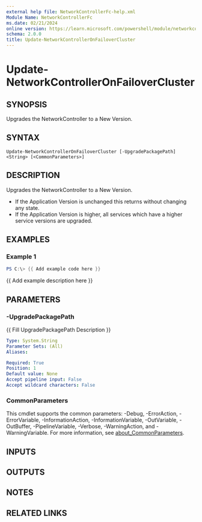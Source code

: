 ```yaml
---
external help file: NetworkControllerFc-help.xml
Module Name: NetworkControllerFc
ms.date: 02/21/2024
online version: https://learn.microsoft.com/powershell/module/networkcontrollerfc/update-networkcontrolleronfailovercluster?view=windowsserver2025-ps&wt.mc_id=ps-gethelp
schema: 2.0.0
title: Update-NetworkControllerOnFailoverCluster
---
```


# Update-NetworkControllerOnFailoverCluster

## SYNOPSIS
Upgrades the NetworkController to a New Version.

## SYNTAX

```
Update-NetworkControllerOnFailoverCluster [-UpgradePackagePath] <String> [<CommonParameters>]
```

## DESCRIPTION

Upgrades the NetworkController to a New Version.

- If the Application Version is unchanged this returns without changing any state.
- If the Application Version is higher, all services which have a higher service versions are
  upgraded.

## EXAMPLES

### Example 1

```powershell
PS C:\> {{ Add example code here }}
```

{{ Add example description here }}

## PARAMETERS

### -UpgradePackagePath

{{ Fill UpgradePackagePath Description }}

```yaml
Type: System.String
Parameter Sets: (All)
Aliases:

Required: True
Position: 1
Default value: None
Accept pipeline input: False
Accept wildcard characters: False
```

### CommonParameters

This cmdlet supports the common parameters: -Debug, -ErrorAction, -ErrorVariable,
-InformationAction, -InformationVariable, -OutVariable, -OutBuffer, -PipelineVariable, -Verbose,
-WarningAction, and -WarningVariable. For more information, see
[about_CommonParameters](http://go.microsoft.com/fwlink/?LinkID=113216).

## INPUTS

## OUTPUTS

## NOTES

## RELATED LINKS

